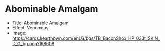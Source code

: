 # Abominable Amalgam
- Title:  Abominable Amalgam
- Effect:  Venomous
- Image:  https://cards.hearthpwn.com/enUS/bgs/TB_BaconShop_HP_033t_SKIN_D_G_bg.png?198608
